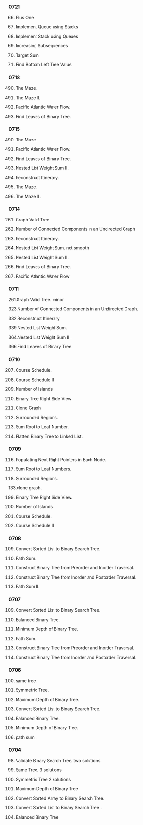 
### 0721

66. Plus One

232. Implement Queue using Stacks

225. Implement Stack using Queues

491. Increasing Subsequences

494. Target Sum

513. Find Bottom Left Tree Value.

### 0718 

490. The Maze. 


505. The Maze II. 

417. Pacific Atlantic Water Flow.

366. Find Leaves of Binary Tree.

### 0715


490. The Maze.

417. Pacific Atlantic Water Flow.

366. Find Leaves of Binary Tree. 

364. Nested List Weight Sum II. 

332. Reconstruct Itinerary.

490. The Maze. 

505. The Maze II .

### 0714

261. Graph Valid Tree. 

323. Number of Connected Components in an Undirected Graph

332. Reconstruct Itinerary.

339. Nested List Weight Sum. not smooth

364. Nested List Weight Sum II.

366. Find Leaves of Binary Tree. 

417. Pacific Atlantic Water Flow

### 0711

261.Graph Valid Tree. minor

323.Number of Connected Components in an Undirected Graph. 

332.Reconstruct Itinerary

339.Nested List Weight Sum. 

364.Nested List Weight Sum II .

366.Find Leaves of Binary Tree

### 0710

207. Course Schedule.

210. Course Schedule II

200. Number of Islands
 
199. Binary Tree Right Side View

133. Clone Graph

130. Surrounded Regions.

129. Sum Root to Leaf Number.

114. Flatten Binary Tree to Linked List. 

### 0709

116. Populating Next Right Pointers in Each Node.

129. Sum Root to Leaf Numbers.

130. Surrounded Regions. 

133.clone graph. 

199. Binary Tree Right Side View.

200. Number of Islands

207. Course Schedule.

210. Course Schedule II

### 0708

109. Convert Sorted List to Binary Search Tree. 

112. Path Sum. 

105. Construct Binary Tree from Preorder and Inorder Traversal.

106. Construct Binary Tree from Inorder and Postorder Traversal.

113. Path Sum II.


### 0707

109. Convert Sorted List to Binary Search Tree. 

110. Balanced Binary Tree.

111. Minimum Depth of Binary Tree. 

112. Path Sum.

105. Construct Binary Tree from Preorder and Inorder Traversal.

106. Construct Binary Tree from Inorder and Postorder Traversal.


### 0706

100. same tree. 

101. Symmetric Tree.

104. Maximum Depth of Binary Tree. 

 109. Convert Sorted List to Binary Search Tree. 

110. Balanced Binary Tree. 

111. Minimum Depth of Binary Tree.

112. path sum . 

### 0704

98. Validate Binary Search Tree.
	two solutions

100. Same Tree.
	3 solutions

101. Symmetric Tree
	2 solutions

104. Maximum Depth of Binary Tree 

108. Convert Sorted Array to Binary Search Tree.

109. Convert Sorted List to Binary Search Tree . 

110. Balanced Binary Tree





